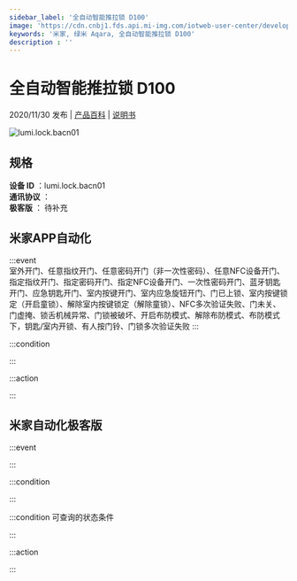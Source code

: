 ```yaml
---
sidebar_label: '全自动智能推拉锁 D100'
image: 'https://cdn.cnbj1.fds.api.mi-img.com/iotweb-user-center/developer_1679047767663W7N2jmTS.png?GalaxyAccessKeyId=AKVGLQWBOVIRQ3XLEW&Expires=9223372036854775807&Signature=WXgbrf1y7tGV+TgVHEmhO6Gl8fE='
keywords: '米家, 绿米 Aqara, 全自动智能推拉锁 D100'
description : ''
---
```

# 全自动智能推拉锁 D100

2020/11/30 发布 | [产品百科](https://home.mi.com/webapp/content/baike/product/index.html?model=lumi.lock.bacn01/) | [说明书](https://home.mi.com/views/introduction.html?model=lumi.lock.bacn01&region=cn)

![lumi.lock.bacn01](https://cdn.cnbj1.fds.api.mi-img.com/iotweb-user-center/developer_1679047767663W7N2jmTS.png?GalaxyAccessKeyId=AKVGLQWBOVIRQ3XLEW&Expires=9223372036854775807&Signature=WXgbrf1y7tGV+TgVHEmhO6Gl8fE=)

## 规格  
> 
**设备 ID** ：lumi.lock.bacn01  
**通讯协议** ：  
**极客版**  ： 待补充 


## 米家APP自动化  

:::event  
室外开门、任意指纹开门、任意密码开门（非一次性密码）、任意NFC设备开门、指定指纹开门、指定密码开门、指定NFC设备开门、一次性密码开门、蓝牙钥匙开门、应急钥匙开门、室内按键开门、室内应急旋钮开门、门已上锁、室内按键锁定（开启童锁）、解除室内按键锁定（解除童锁）、NFC多次验证失败、门未关、门虚掩、锁舌机械异常、门锁被破坏、开启布防模式、解除布防模式、布防模式下，钥匙/室内开锁、有人按门铃、门锁多次验证失败
:::

:::condition  

:::

:::action   

:::

## 米家自动化极客版  

:::event  

:::

:::condition  

:::

:::condition 可查询的状态条件  

:::

:::action  

:::

        
